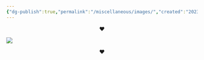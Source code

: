 ```yaml
---
{"dg-publish":true,"permalink":"/miscellaneous/images/","created":"2023-12-22T17:18:32.055-08:00","updated":"2023-12-22T17:23:44.009-08:00"}
---
```


<p align=center>❤️</p>

![](https://i.imgur.com/v4vGnd0.jpg)
<p align=center>❤️</p>
